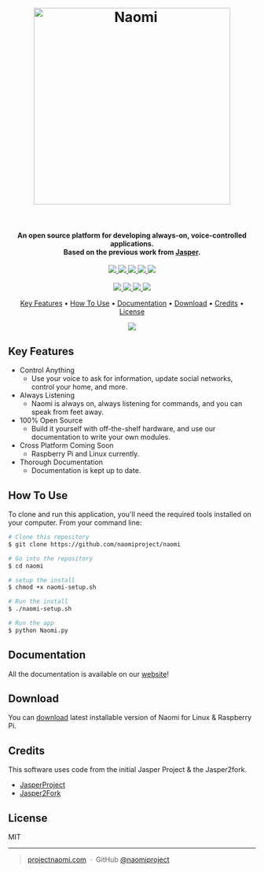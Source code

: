 <h1 align="center">
  <br>
  <a href="https://projectnaomi.com/"><img src="https://projectnaomi.com/wp-content/uploads/2018/08/Asset-1@10x.png" alt="Naomi" width="400"></a>
  <br>
  <br>
</h1>

<h4 align="center">An open source platform for developing always-on, voice-controlled applications. </br>
	Based on the previous work from <a href="http://jasperproject.github.io" target="_blank">Jasper</a>.
</h4>

<p align="center">
	<a href="">
    	<img src="https://img.shields.io/badge/python-v2.7-blue.svg">
    </a>
	<a href="https://travis-ci.org/naomiproject/naomi">
    	<img src="https://travis-ci.org/NaomiProject/Naomi.svg?branch=master">
    </a>
    <a href="https://coveralls.io/github/NaomiProject/Naomi?branch=master">
    	<img src="https://coveralls.io/repos/github/NaomiProject/Naomi/badge.svg?branch=master">
    </a>
    <a href="(https://www.codacy.com/app/naomiproject/naomi?utm_source=github.com&amp;utm_medium=referral&amp;utm_content=naomiproject/naomi&amp;utm_campaign=Badge_Grade">
    	<img src="https://api.codacy.com/project/badge/Grade/ee172c51010b469491bf437538cfa5ec">
    </a>
    <a href="https://requires.io/github/NaomiProject/Naomi/requirements/?branch=master">
    	<img src="https://requires.io/github/NaomiProject/Naomi/requirements.svg?branch=master">
    </a>
    </br>
    </br>
    <a href="https://github.com/naomiproject/naomi/issues">
    	<img src="https://img.shields.io/github/issues/naomiproject/naomi.svg">
    </a>
    <a href="">
    	<img src="https://img.shields.io/badge/contributions-welcome-orange.svg">
    </a>
    <a href="https://discord.gg/knequ9t">
    	<img src="https://img.shields.io/badge/Support%2FChat-Discord-blue.svg">
    </a>
    <a href="https://opensource.org/licenses/MIT">
    	<img src="https://img.shields.io/badge/license-MIT-blue.svg">
    </a>
</p>

<p align="center">
  <a href="#key-features">Key Features</a> •
  <a href="#how-to-use">How To Use</a> •
  <a href="#documentation">Documentation</a> •
  <a href="#download">Download</a> •
  <a href="#credits">Credits</a> •
  <a href="#license">License</a>
</p>

<p align="center">
	<img src="https://projectnaomi.com/wp-content/uploads/2018/08/bd71c75e2fc9dad03ddf44dc3c47c7e2-1.png">
</p>

## Key Features

* Control Anything
  - Use your voice to ask for information, update social networks, control your home, and more.
* Always Listening
  - Naomi is always on, always listening for commands, and you can speak from feet away.
* 100% Open Source
  - Build it yourself with off-the-shelf hardware, and use our documentation to write your own modules.
* Cross Platform Coming Soon
  - Raspberry Pi and Linux currently.
* Thorough Documentation
  - Documentation is kept up to date.

## How To Use

To clone and run this application, you'll need the required tools installed on your computer. From your command line:

```bash
# Clone this repository
$ git clone https://github.com/naomiproject/naomi

# Go into the repository
$ cd naomi

# setup the install
$ chmod +x naomi-setup.sh

# Run the install
$ ./naomi-setup.sh

# Run the app
$ python Naomi.py
```

## Documentation

All the documentation is available on our [website](https://projectnaomi.com/documentation)!

## Download

You can [download](https://github.com/naomiproject/naomi/releases/tag/v2.1) latest installable version of Naomi for Linux & Raspberry Pi.

## Credits

This software uses code from the initial Jasper Project & the Jasper2fork.

- [JasperProject](http://jasperproject.github.io/)
- [Jasper2Fork](https://github.com/andweber/j2f)


## License

MIT

---

> [projectnaomi.com](https://projectnaomi.com) &nbsp;&middot;&nbsp;
> GitHub [@naomiproject](https://github.com/naomiproject)